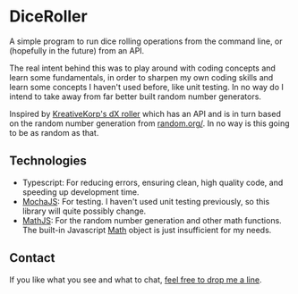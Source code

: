 # DiceRoller

A simple program to run dice rolling operations from the command line, or (hopefully in the future) from an API.

The real intent behind this was to play around with coding concepts and learn some fundamentals, in order to sharpen my own coding skills and learn some concepts I haven't used before, like unit testing. In no way do I intend to take away from far better built random number generators. 

Inspired by [KreativeKorp's dX roller](https://www.kreativekorp.com/dX/) which has an API and is in turn based on the random number generation from [random.org/](https://www.random.org/). In no way is this going to be as random as that. 

## Technologies
- Typescript: For reducing errors, ensuring clean, high quality code, and speeding up development time.
- [MochaJS](https://github.com/mochajs/mocha): For testing. I haven't used unit testing previously, so this library will quite possibly change.
- [MathJS](https://github.com/josdejong/mathjs): For the random number generation and other math functions. The built-in Javascript [Math](https://developer.mozilla.org/en-US/docs/Web/JavaScript/Reference/Global_Objects/Math) object is just insufficient for my needs.

## Contact
If you like what you see and what to chat, [feel free to drop me a line](mailto:jdkolassa@gmail.com?subject=DiceRoller%20Repo%20Email).